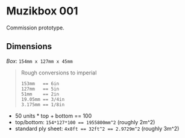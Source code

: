 # Muzikbox 001

Commission prototype.

## Dimensions

*Box*: `154mm x 127mm x 45mm`

> Rough conversions to imperial
> ```
> 153mm   == 6in
> 127mm   == 5in
> 51mm    == 2in
> 19.05mm == 3/4in
> 3.175mm == 1/8in
> ```

- 50 units * top + bottom == 100
- top/bottom: `154*127*100 == 1955800mm^2` (roughly 2m^2)
- standard ply sheet: `4x8ft == 32ft^2 == 2.9729m^2` (roughly 3m^2)


